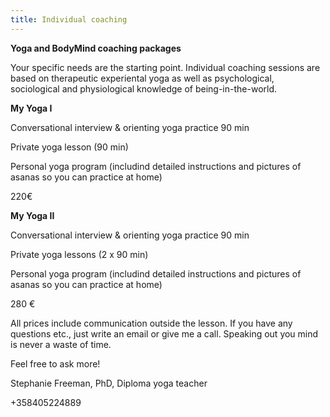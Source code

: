 ```yaml
---
title: Individual coaching
---
```


**Yoga and BodyMind coaching packages**

Your specific needs are the starting point. Individual coaching sessions are based on therapeutic experiental yoga as well as psychological, sociological and physiological knowledge of being-in-the-world. 

**My Yoga I**

Conversational interview & orienting yoga practice 90 min

Private yoga lesson (90 min)

Personal yoga program (includind detailed instructions and pictures of asanas so you can practice at home)

220€



**My Yoga II**

Conversational interview & orienting yoga practice 90 min

Private yoga lessons (2 x 90 min)

Personal yoga program (includind detailed instructions and pictures of asanas so you can practice at home)

280 €

All prices include communication outside the lesson. If you have any questions etc., just write an email or give me a call. Speaking out you mind is never a waste of time.

Feel free to ask more!

Stephanie Freeman, PhD, Diploma yoga teacher

+358405224889

